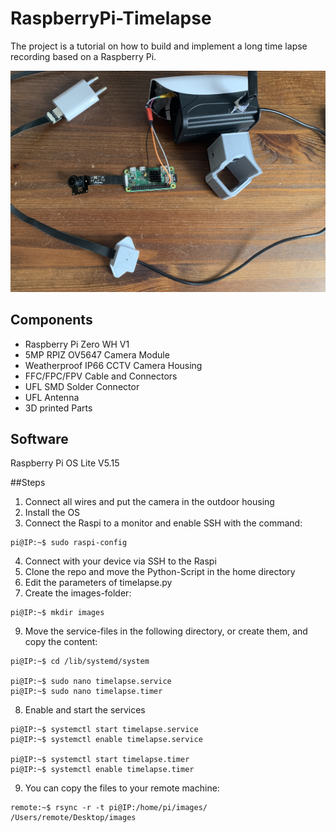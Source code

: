 # RaspberryPi-Timelapse
The project is a tutorial on how to build and implement a long time lapse recording based on a Raspberry Pi.

![Setup](setup.JPG)

## Components

- Raspberry Pi Zero WH V1
- 5MP RPIZ OV5647 Camera Module
- Weatherproof IP66 CCTV Camera Housing
- FFC/FPC/FPV Cable and Connectors
- UFL SMD Solder Connector
- UFL Antenna
- 3D printed Parts

## Software

Raspberry Pi OS Lite V5.15


##Steps 

1. Connect all wires and put the camera in the outdoor housing
2. Install the OS
3. Connect the Raspi to a monitor and enable SSH with the command: 
```
pi@IP:~$ sudo raspi-config
```
4. Connect with your device via SSH to the Raspi
5. Clone the repo and move the Python-Script in the home directory
6. Edit the parameters of timelapse.py
7. Create the images-folder:
```
pi@IP:~$ mkdir images
```
9. Move the service-files in the following directory, or create them, and copy the content:
```
pi@IP:~$ cd /lib/systemd/system

pi@IP:~$ sudo nano timelapse.service
pi@IP:~$ sudo nano timelapse.timer
```
8. Enable and start the services
```
pi@IP:~$ systemctl start timelapse.service
pi@IP:~$ systemctl enable timelapse.service

pi@IP:~$ systemctl start timelapse.timer
pi@IP:~$ systemctl enable timelapse.timer
```
9. You can copy the files to your remote machine:
```
remote:~$ rsync -r -t pi@IP:/home/pi/images/  /Users/remote/Desktop/images
```


